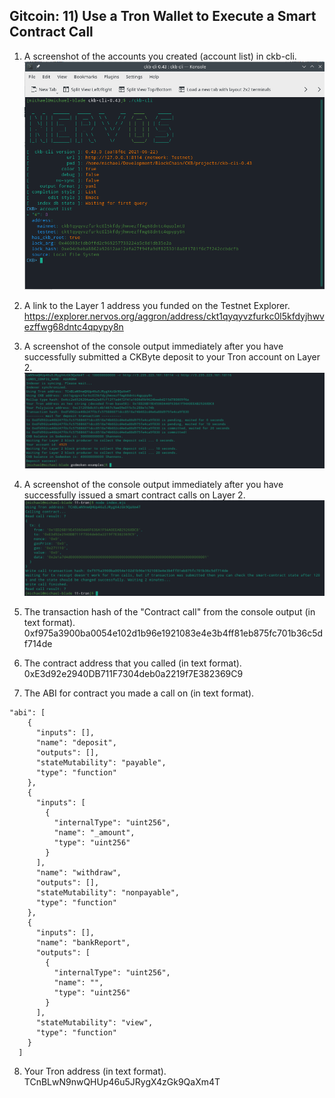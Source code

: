 ## Gitcoin: 11) Use a Tron Wallet to Execute a Smart Contract Call


1. A screenshot of the accounts you created (account list) in ckb-cli.
 ![](./account_list.png)

2. A link to the Layer 1 address you funded on the Testnet Explorer.
https://explorer.nervos.org/aggron/address/ckt1qyqyvzfurkc0l5kfdyjhwvezffwg68dntc4qpypy8n

3. A screenshot of the console output immediately after you have successfully submitted a CKByte deposit to your Tron account on Layer 2.
 ![](./deposit.png)

4. A screenshot of the console output immediately after you have successfully issued a smart contract calls on Layer 2.
 ![](./contract.png)

5. The transaction hash of the "Contract call" from the console output (in text format).
0xf975a3900ba0054e102d1b96e1921083e4e3b4ff81eb875fc701b36c5df714de

6. The contract address that you called (in text format).
0xE3d92e2940DB711F7304deb0a2219f7E382369C9

7. The ABI for contract you made a call on (in text format).

```
"abi": [
    {
      "inputs": [],
      "name": "deposit",
      "outputs": [],
      "stateMutability": "payable",
      "type": "function"
    },
    {
      "inputs": [
        {
          "internalType": "uint256",
          "name": "_amount",
          "type": "uint256"
        }
      ],
      "name": "withdraw",
      "outputs": [],
      "stateMutability": "nonpayable",
      "type": "function"
    },
    {
      "inputs": [],
      "name": "bankReport",
      "outputs": [
        {
          "internalType": "uint256",
          "name": "",
          "type": "uint256"
        }
      ],
      "stateMutability": "view",
      "type": "function"
    }
  ]

```

8. Your Tron address (in text format).
TCnBLwN9nwQHUp46u5JRygX4zGk9QaXm4T
